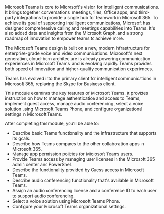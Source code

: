 Microsoft Teams is core to Microsoft's vision for intelligent communications. It brings together conversations, meetings, files, Office apps, and third-party integrations to provide a single hub for teamwork in Microsoft 365. To achieve its goal of supporting intelligent communications, Microsoft has designed comprehensive calling and meetings capabilities into Teams. It's also added data and insights from the Microsoft Graph, and a strong roadmap of innovation to empower teams to achieve more.

The Microsoft Teams design is built on a new, modern infrastructure for enterprise-grade voice and video communications. Microsoft's next generation, cloud-born architecture is already powering communication experiences in Microsoft Teams, and is evolving rapidly. Teams provides both speed of innovation and higher-quality communication experiences.

Teams has evolved into the primary client for intelligent communications in Microsoft 365, replacing the Skype for Business client.

This module examines the key features of Microsoft Teams. It provides instruction on how to manage authentication and access to Teams, implement guest access, manage audio conferencing, select a voice solution using Microsoft Teams Phone, and configure organizational settings in Microsoft Teams.

After completing this module, you'll be able to:

 -  Describe basic Teams functionality and the infrastructure that supports its goals.
 -  Describe how Teams compares to the other collaboration apps in Microsoft 365.
 -  Manage app permission policies for Microsoft Teams users.
 -  Provide Teams access by managing user licenses in the Microsoft 365 admin center and PowerShell.
 -  Describe the functionality provided by Guess access in Microsoft Teams.
 -  Describe audio conferencing functionality that's available in Microsoft Teams.
 -  Assign an audio conferencing license and a conference ID to each user to support audio conferencing.
 -  Select a voice solution using Microsoft Teams Phone.
 -  Configure your Microsoft Teams organizational settings.

